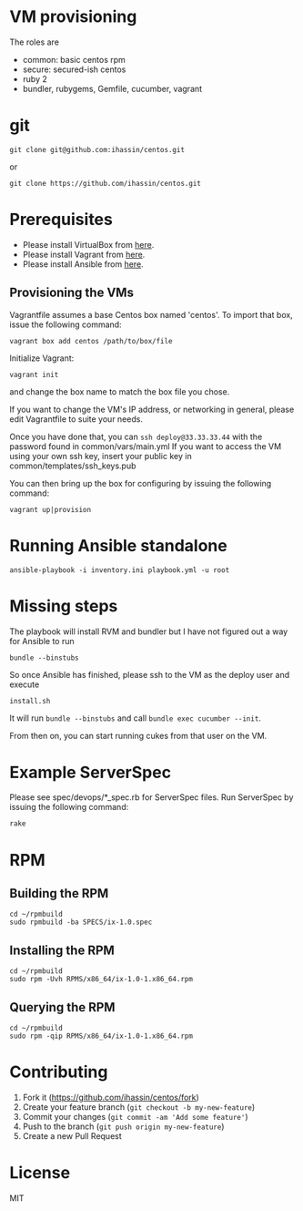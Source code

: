 # VM provisioning

The roles are
- common: basic centos rpm
- secure: secured-ish centos
- ruby 2
- bundler, rubygems, Gemfile, cucumber, vagrant

# git

```
git clone git@github.com:ihassin/centos.git
```

or

```
git clone https://github.com/ihassin/centos.git
```

# Prerequisites

* Please install VirtualBox from [here](https://www.virtualbox.org/wiki/Downloads).
* Please install Vagrant from [here](https://docs.vagrantup.com/v2/installation).
* Please install Ansible from [here](http://docs.ansible.com/ansible/intro_installation.html#getting-ansible).

## Provisioning the VMs

Vagrantfile assumes a base Centos box named 'centos'. To import that box, issue the following command:

```
vagrant box add centos /path/to/box/file
```

Initialize Vagrant:

```
vagrant init
```

and change the box name to match the box file you chose.

If you want to change the VM's IP address, or networking in general, please edit Vagrantfile to suite your needs.

Once you have done that, you can ```ssh deploy@33.33.33.44``` with the password found in common/vars/main.yml
If you want to access the VM using your own ssh key, insert your public key in common/templates/ssh_keys.pub

You can then bring up the box for configuring by issuing the following command:

```
vagrant up|provision
```

# Running Ansible standalone

```
ansible-playbook -i inventory.ini playbook.yml -u root
```

# Missing steps

The playbook will install RVM and bundler but I have not figured out a way for Ansible to run

```
bundle --binstubs
```

So once Ansible has finished, please ssh to the VM as the deploy user and execute

```
install.sh
```

It will run ```bundle --binstubs``` and call ```bundle exec cucumber --init```.

From then on, you can start running cukes from that user on the VM.

# Example ServerSpec

Please see spec/devops/*_spec.rb for ServerSpec files.
Run ServerSpec by issuing the following command:

```
rake
```

# RPM

## Building the RPM

```
cd ~/rpmbuild
sudo rpmbuild -ba SPECS/ix-1.0.spec
```
## Installing the RPM

```
cd ~/rpmbuild
sudo rpm -Uvh RPMS/x86_64/ix-1.0-1.x86_64.rpm
```

## Querying the RPM

```
cd ~/rpmbuild
sudo rpm -qip RPMS/x86_64/ix-1.0-1.x86_64.rpm 
```

# Contributing

1. Fork it (https://github.com/ihassin/centos/fork)
2. Create your feature branch (`git checkout -b my-new-feature`)
3. Commit your changes (`git commit -am 'Add some feature'`)
4. Push to the branch (`git push origin my-new-feature`)
5. Create a new Pull Request

# License

MIT
